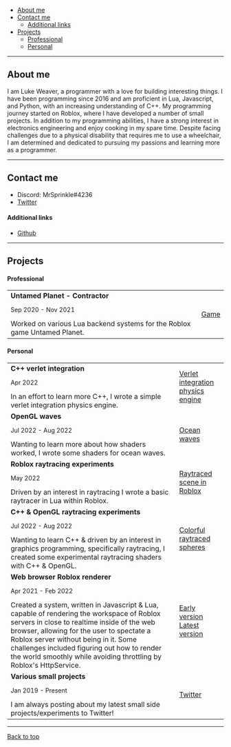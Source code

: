 - [About me](#about-me)
- [Contact me](#contact-me)
  - [Additional links](#additional-links)
- [Projects](#projects)
  - [Professional](#professional)
  - [Personal](#personal)

---

## About me

I am Luke Weaver, a programmer with a love for building interesting things. I have been programming since 2016 and am proficient in Lua, Javascript, and Python, with an increasing understanding of C++. My programming journey started on Roblox, where I have developed a number of small projects. In addition to my programming abilities, I have a strong interest in electronics engineering and enjoy cooking in my spare time. Despite facing challenges due to a physical disability that requires me to use a wheelchair, I am determined and dedicated to pursuing my passions and learning more as a programmer.

---

## Contact me

- Discord: MrSprinkle#4236
- [Twitter](https://twitter.com/mrsprinkletoes)

#### Additional links

- [Github](https://github.com/MrSprinkleToes)

---

## Projects

#### Professional

<table>
	<tr>
		<td>
			<b>Untamed Planet - Contractor</b><br />
			<p style="font-size: 14px">Sep 2020 - Nov 2021</p>
			Worked on various Lua backend systems for the Roblox game Untamed Planet.
		</td>
		<td>
			<a href="https://www.roblox.com/games/5716123942/Untamed-Animals">Game</a>
		</td>
	</tr>
</table>

#### Personal

<table>
	<tr>
		<td>
			<b>C++ verlet integration</b><br />
			<p style="font-size: 14px">Apr 2022</p>
			In an effort to learn more C++, I wrote a simple verlet integration physics engine.
		</td>
		<td>
			<a href="https://twitter.com/mrsprinkletoes/status/1515964509390876674">Verlet integration physics engine</a>
		</td>
	</tr>
	<tr>
		<td>
			<b>OpenGL waves</b><br />
			<p style="font-size: 14px">Jul 2022 - Aug 2022</p>
			Wanting to learn more about how shaders worked, I wrote some shaders for ocean waves.
		</td>
		<td>
			<a href="https://twitter.com/mrsprinkletoes/status/1501439103774117892">Ocean waves</a>
		</td>
	</tr>
	<tr>
		<td>
			<b>Roblox raytracing experiments</b><br />
			<p style="font-size: 14px">May 2022</p>
			Driven by an interest in raytracing I wrote a basic raytracer in Lua within Roblox.
		</td>
		<td>
			<a href="https://twitter.com/MrSprinkleToes/status/1523091998646804480">Raytraced scene in Roblox</a>
		</td>
	</tr>
	<tr>
		<td>
			<b>C++ & OpenGL raytracing experiments</b><br />
			<p style="font-size: 14px">Jul 2022 - Aug 2022</p>
			Wanting to learn C++ & driven by an interest in graphics programming, specifically raytracing, I created some experimental raytracing shaders with C++ & OpenGL.
		</td>
		<td>
			<a href="https://twitter.com/MrSprinkleToes/status/1561322112245276673">Colorful raytraced spheres</a>
		</td>
	</tr>
	<tr>
		<td>
			<b>Web browser Roblox renderer</b><br />
			<p style="font-size: 14px">Apr 2021 - Feb 2022</p>
			Created a system, written in Javascript & Lua, capable of rendering the workspace of Roblox servers in close to realtime inside of the web browser, allowing for the user to spectate a Roblox server without being in it. Some challenges included figuring out how to render the world smoothly while avoiding throttling by Roblox's HttpService.
		</td>
		<td>
			<a href="https://twitter.com/MrSprinkleToes/status/1380687784944488448">Early version</a>
			<a href="https://twitter.com/MrSprinkleToes/status/1490483542312243200">Latest version</a>
		</td>
	</tr>
	<tr>
		<td>
			<b>Various small projects</b><br />
			<p style="font-size: 14px">Jan 2019 - Present</p>
			I am always posting about my latest small side projects/experiments to Twitter!
		</td>
		<td>
			<a href="https://twitter.com/mrsprinkletoes">Twitter</a>
		</td>
	</tr>
</table>

---

[Back to top](#portfolio)

